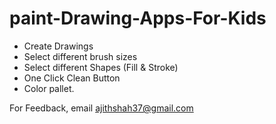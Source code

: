 # paint-Drawing-Apps-For-Kids


- Create Drawings
- Select different brush sizes
- Select different Shapes (Fill & Stroke)
- One Click Clean Button
- Color pallet.

For Feedback, email ajithshah37@gmail.com

  





  
